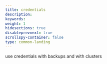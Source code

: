 ```yaml
---
title: credentials
description: 
keywords: 
weight: 1
hidesections: true
disableprevnext: true
scrollspy-container: false
type: common-landing
---
```


use credentials with backups and with clusters